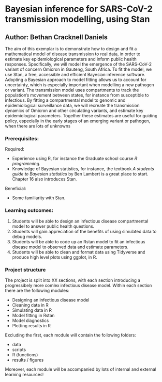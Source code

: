# Bayesian inference for SARS-CoV-2 transmission modelling, using Stan

## Author: Bethan Cracknell Daniels

The aim of this exemplar is to demonstrate how to design and fit a mathematical model of disease transmission to real data, in order to estimate key epidemiological parameters and inform public health responses. Specifically, we will model the emergence of the SARS-CoV-2 variant of concern Omicron in Gauteng, South Africa. To fit the model, we use Stan, a free, accessible and efficient Bayesian inference software. Adopting a Bayesian approach to model fitting allows us to account for uncertainty, which is especially important when modelling a new pathogen or variant. The transmission model uses compartments to track the population’s movement between states, for instance from susceptible to infectious. By fitting a compartmental model to genomic and epidemiological surveillance data, we will recreate the transmission dynamics of Omicron and other circulating variants, and estimate key epidemiological parameters. Together these estimates are useful for guiding policy, especially in the early stages of an emerging variant or pathogen, when there are lots of unknowns

### Prerequisites:

Required:
- Experience using R, for instance the Graduate school course *R programming*.
- Knowledge of Bayesian statistics, for instance, the textbook *A students guide to Bayesian statistics* by Ben Lambert is a great place to start. Chapter 16 also introduces Stan. 

Beneficial:
- Some familiarity with Stan. 

### Learning outcomes:

1.	Students will be able to design an infectious disease compartmental model to answer public health questions. 
2.	Students will gain appreciation of the benefits of using simulated data to debug models.  
3.	Students will be able to code up an Rstan model to fit an infectious disease model to observed data and estimate parameters.
4.	Students will be able to clean and format data using Tidyverse and produce high level plots using ggplot, in R. 

### Project structure 

The project is split into XX sections, with each section introducing a progressibely more comlex infectious disease model. Within each section there are the following modules: 

- Designing an infectious disease model
- Cleaning data in R
- Simulating data in R
- Model fitting in Rstan
- Model diagnostics 
- Plotting results in R

Excluding the first, each module will contain the following folders:

- data
- scripts
- R (functions)
- results / figures 

Moreover, each module will be accompanied  by lots of internal and external learning resources! 

